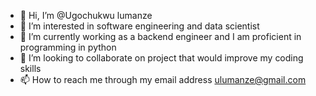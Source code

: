 - 👋 Hi, I’m @Ugochukwu lumanze
- 👀 I’m interested in software engineering and data scientist 
- 🌱 I’m currently working as a backend engineer and I am proficient in programming in python
- 💞️ I’m looking to collaborate on project that would improve my coding skills
- 📫 How to reach me through my email address ulumanze@gmail.com

<!---
Ugochukwulumanze/Ugochukwulumanze is a ✨ special ✨ repository because its `README.md` (this file) appears on your GitHub profile.
You can click the Preview link to take a look at your changes.
--->
